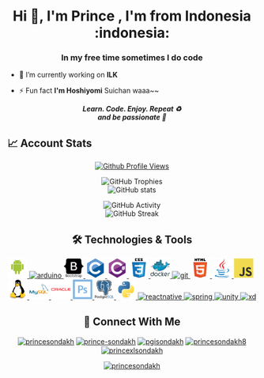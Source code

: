<h1 align="center">Hi 👋, I'm Prince , I'm from Indonesia :indonesia:</h1>
<h3 align="center">In my free time sometimes I do code</h3>
<!-- <img align="right" alt="Asuka" width="280" src="https://wallpapercave.com/uwp/uwp1719087.png"> -->

- 🔭 I’m currently working on **ILK**

<!-- - 🌱 I’m currently learning **APA AJA, but I know java a bit, currently I play alot with ChatGPT**

- 💬 You can ask me about **Java** we can learn together-->

<!-- - 📫 How to reach me **https://linktr.ee/princesondakh**-->

- ⚡ Fun fact **I'm Hoshiyomi** Suichan waaa~~



<div align="center" markdown="1">

**_Learn. Code. Enjoy. Repeat :recycle:_**  
**_and be passionate :rocket:_**

</div>

</div>

## :chart_with_upwards_trend: Account Stats

<div align="center" markdown="1">

<!--[![Github Years Old](https://badges.pufler.dev/years/PrinceSondakh?style=flat-square&logo=github&logoWidth=20&logoColor=white&labelColor=555555&color=blue&label=Years%20Old%20%20.&cacheSeconds=3600)](https://github.com/PrinceSondakh)
[![Github Visits](https://badges.pufler.dev/visits/PrinceSondakh/PrinceSondakh?style=flat-square&logo=github&logoWidth=20&logoColor=white&labelColor=555555&color=blue&label=Visitors%20%20%20%20.&cacheSeconds=30)](https://github.com/PrinceSondakh)-->
[![Github Profile Views](https://komarev.com/ghpvc/?username=PrinceSondakh&label=Profile%20views&color=blue&style=flat-square) ](https://github.com/PrinceSondakh)

![GitHub Trophies](https://github-profile-trophy.vercel.app/?username=PrinceSondakh&theme=dracula&column=4&margin-w=15&margin-h=10&no-bg=false&no-frame=false)    
![GitHub stats](https://github-readme-stats.vercel.app/api?username=PrinceSondakh&theme=dracula&count_private=true&include_all_commits=true&card_width=446&show_icons=true&icon_color=2ca5e0&hide_border=false&border_color=2ca5e0&disable_animations=false&locale=en)    
<!-- ![Most used Langs](https://github-readme-stats.vercel.app/api/top-langs/?username=PrinceSondakh&theme=dracula&layout=compact&count_private=true&langs_count=10&card_width=446&icon_color=2ca5e0&hide_border=false&border_color=2ca5e0&disable_animations=false&locale=en) -->
![GitHub Activity](https://activity-graph.herokuapp.com/graph?username=PrinceSondakh&theme=dracula&area=true&hide_border=false&bg_color=282a36&color=ff6e96&point=2ca5e0&locale=en)    
![GitHub Streak](https://github-readme-streak-stats.herokuapp.com?user=PrinceSondakh&theme=dracula&hide_border=false&=dracula&fire=2ca5e0&border=2ca5e0&sideLabels=2ca5e0&locale=en)   

<div align="center" markdown="1">

## :hammer_and_wrench: Technologies & Tools
<p align="left"> <a href="https://developer.android.com" target="_blank" rel="noreferrer"> <img src="https://raw.githubusercontent.com/devicons/devicon/master/icons/android/android-original-wordmark.svg" alt="android" width="40" height="40"/> </a> <a href="https://www.arduino.cc/" target="_blank" rel="noreferrer"> <img src="https://cdn.worldvectorlogo.com/logos/arduino-1.svg" alt="arduino" width="40" height="40"/> </a> <a href="https://getbootstrap.com" target="_blank" rel="noreferrer"> <img src="https://raw.githubusercontent.com/devicons/devicon/master/icons/bootstrap/bootstrap-plain-wordmark.svg" alt="bootstrap" width="40" height="40"/> </a> <a href="https://www.cprogramming.com/" target="_blank" rel="noreferrer"> <img src="https://raw.githubusercontent.com/devicons/devicon/master/icons/c/c-original.svg" alt="c" width="40" height="40"/> </a> <a href="https://www.w3schools.com/cs/" target="_blank" rel="noreferrer"> <img src="https://raw.githubusercontent.com/devicons/devicon/master/icons/csharp/csharp-original.svg" alt="csharp" width="40" height="40"/> </a> <a href="https://www.w3schools.com/css/" target="_blank" rel="noreferrer"> <img src="https://raw.githubusercontent.com/devicons/devicon/master/icons/css3/css3-original-wordmark.svg" alt="css3" width="40" height="40"/> </a> <a href="https://www.docker.com/" target="_blank" rel="noreferrer"> <img src="https://raw.githubusercontent.com/devicons/devicon/master/icons/docker/docker-original-wordmark.svg" alt="docker" width="40" height="40"/> </a> <a href="https://git-scm.com/" target="_blank" rel="noreferrer"> <img src="https://www.vectorlogo.zone/logos/git-scm/git-scm-icon.svg" alt="git" width="40" height="40"/> </a> <a href="https://www.w3.org/html/" target="_blank" rel="noreferrer"> <img src="https://raw.githubusercontent.com/devicons/devicon/master/icons/html5/html5-original-wordmark.svg" alt="html5" width="40" height="40"/> </a> <a href="https://www.java.com" target="_blank" rel="noreferrer"> <img src="https://raw.githubusercontent.com/devicons/devicon/master/icons/java/java-original.svg" alt="java" width="40" height="40"/> </a> <a href="https://developer.mozilla.org/en-US/docs/Web/JavaScript" target="_blank" rel="noreferrer"> <img src="https://raw.githubusercontent.com/devicons/devicon/master/icons/javascript/javascript-original.svg" alt="javascript" width="40" height="40"/> </a> <a href="https://www.linux.org/" target="_blank" rel="noreferrer"> <img src="https://raw.githubusercontent.com/devicons/devicon/master/icons/linux/linux-original.svg" alt="linux" width="40" height="40"/> </a> <a href="https://www.mysql.com/" target="_blank" rel="noreferrer"> <img src="https://raw.githubusercontent.com/devicons/devicon/master/icons/mysql/mysql-original-wordmark.svg" alt="mysql" width="40" height="40"/> </a> <a href="https://www.oracle.com/" target="_blank" rel="noreferrer"> <img src="https://raw.githubusercontent.com/devicons/devicon/master/icons/oracle/oracle-original.svg" alt="oracle" width="40" height="40"/> </a> <a href="https://www.photoshop.com/en" target="_blank" rel="noreferrer"> <img src="https://raw.githubusercontent.com/devicons/devicon/master/icons/photoshop/photoshop-line.svg" alt="photoshop" width="40" height="40"/> </a> <a href="https://www.postgresql.org" target="_blank" rel="noreferrer"> <img src="https://raw.githubusercontent.com/devicons/devicon/master/icons/postgresql/postgresql-original-wordmark.svg" alt="postgresql" width="40" height="40"/> </a> <a href="https://www.python.org" target="_blank" rel="noreferrer"> <img src="https://raw.githubusercontent.com/devicons/devicon/master/icons/python/python-original.svg" alt="python" width="40" height="40"/> </a> <a href="https://reactnative.dev/" target="_blank" rel="noreferrer"> <img src="https://reactnative.dev/img/header_logo.svg" alt="reactnative" width="40" height="40"/> </a> <a href="https://spring.io/" target="_blank" rel="noreferrer"> <img src="https://www.vectorlogo.zone/logos/springio/springio-icon.svg" alt="spring" width="40" height="40"/> </a> <a href="https://unity.com/" target="_blank" rel="noreferrer"> <img src="https://www.vectorlogo.zone/logos/unity3d/unity3d-icon.svg" alt="unity" width="40" height="40"/> </a> <a href="https://www.adobe.com/products/xd.html" target="_blank" rel="noreferrer"> <img src="https://cdn.worldvectorlogo.com/logos/adobe-xd.svg" alt="xd" width="40" height="40"/> </a> </p>

## :postbox: Connect With Me
<p align="center">
<a href="https://twitter.com/princesondakh" target="blank"><img align="center" src="https://raw.githubusercontent.com/rahuldkjain/github-profile-readme-generator/master/src/images/icons/Social/twitter.svg" alt="princesondakh" height="30" width="40" /></a>
<a href="https://linkedin.com/in/prince-sondakh" target="blank"><img align="center" src="https://raw.githubusercontent.com/rahuldkjain/github-profile-readme-generator/master/src/images/icons/Social/linked-in-alt.svg" alt="prince-sondakh" height="30" width="40" /></a>
<a href="https://fb.com/pgisondakh" target="blank"><img align="center" src="https://raw.githubusercontent.com/rahuldkjain/github-profile-readme-generator/master/src/images/icons/Social/facebook.svg" alt="pgisondakh" height="30" width="40" /></a>
<a href="https://instagram.com/princesondakh8" target="blank"><img align="center" src="https://raw.githubusercontent.com/rahuldkjain/github-profile-readme-generator/master/src/images/icons/Social/instagram.svg" alt="princesondakh8" height="30" width="40" /></a>
<a href="https://www.hackerrank.com/princexlsondakh" target="blank"><img align="center" src="https://raw.githubusercontent.com/rahuldkjain/github-profile-readme-generator/master/src/images/icons/Social/hackerrank.svg" alt="princexlsondakh" height="30" width="40" /></a>
</p>
<p align="center"> <a href="https://twitter.com/princesondakh" target="blank"><img src="https://img.shields.io/twitter/follow/princesondakh?logo=twitter&style=for-the-badge" alt="princesondakh" /></a> </p>

